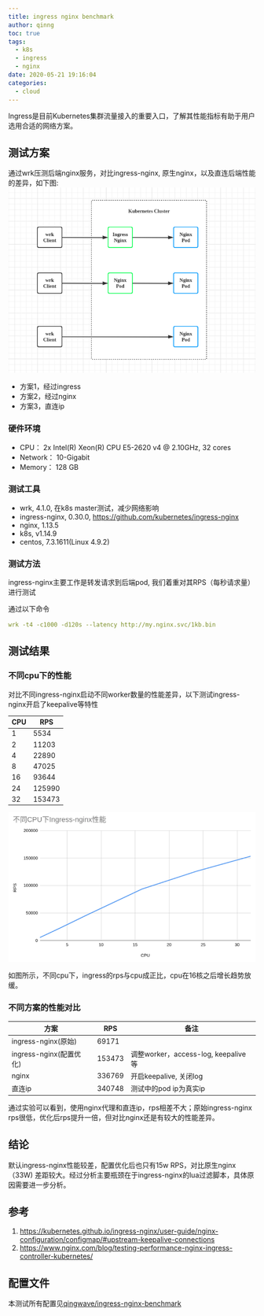 ```yaml
---
title: ingress nginx benchmark
author: qinng
toc: true
tags:
  - k8s
  - ingress
  - nginx
date: 2020-05-21 19:16:04
categories:
  - cloud
---
```


Ingress是目前Kubernetes集群流量接入的重要入口，了解其性能指标有助于用户选用合适的网络方案。

## 测试方案
通过wrk压测后端nginx服务，对比ingress-nginx, 原生nginx，以及直连后端性能的差异，如下图:
![](/img/blogImg/ingress-benchmark1.png)

- 方案1，经过ingress
- 方案2，经过nginx
- 方案3，直连ip

### 硬件环境
- CPU： 2x  Intel(R) Xeon(R) CPU E5-2620 v4 @ 2.10GHz, 32 cores
- Network： 10-Gigabit
- Memory： 128 GB

### 测试工具
- wrk, 4.1.0, 在k8s master测试，减少网络影响
- ingress-nginx, 0.30.0, https://github.com/kubernetes/ingress-nginx
- nginx, 1.13.5 
- k8s, v1.14.9 
- centos, 7.3.1611(Linux 4.9.2)

### 测试方法

ingress-nginx主要工作是转发请求到后端pod, 我们着重对其RPS（每秒请求量）进行测试

通过以下命令
```yaml
wrk -t4 -c1000 -d120s --latency http://my.nginx.svc/1kb.bin
```

## 测试结果

### 不同cpu下的性能

对比不同ingress-nginx启动不同worker数量的性能差异，以下测试ingress-nginx开启了keepalive等特性

| CPU | RPS    |
|-----|--------|
| 1   | 5534   |
| 2   | 11203  |
| 4   | 22890  |
| 8   | 47025  |
| 16  | 93644  |
| 24  | 125990 |
| 32  | 153473 |

![](/img/blogImg/ingress-benchmark2.png)

如图所示，不同cpu下，ingress的rps与cpu成正比，cpu在16核之后增长趋势放缓。

### 不同方案的性能对比

|方案|RPS|备注|
|-----|--------|---------|
|ingress-nginx(原始)|69171||
|ingress-nginx(配置优化)|153473|调整worker，access-log, keepalive等|
|nginx	|336769|开启keepalive, 关闭log|
|直连ip	|340748|测试中的pod ip为真实ip|

通过实验可以看到，使用nginx代理和直连ip，rps相差不大；原始ingress-nginx rps很低，优化后rps提升一倍，但对比nginx还是有较大的性能差异。

## 结论

默认ingress-nginx性能较差，配置优化后也只有15w RPS，对比原生nginx（33W) 差距较大。经过分析主要瓶颈在于ingress-nginx的lua过滤脚本，具体原因需要进一步分析。

## 参考
1. https://kubernetes.github.io/ingress-nginx/user-guide/nginx-configuration/configmap/#upstream-keepalive-connections
2. https://www.nginx.com/blog/testing-performance-nginx-ingress-controller-kubernetes/

## 配置文件

本测试所有配置见[qingwave/ingress-nginx-benchmark](https://github.com/qingwave/ingress-nginx-benchmark)